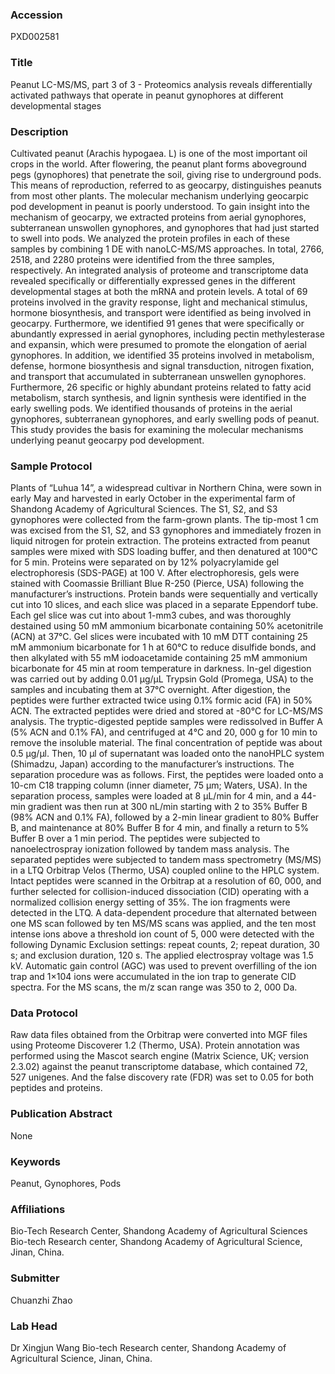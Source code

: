 ### Accession
PXD002581

### Title
Peanut LC-MS/MS, part 3 of 3 -  Proteomics analysis reveals differentially activated pathways that operate in peanut gynophores at different developmental stages

### Description
Cultivated peanut (Arachis hypogaea. L) is one of the most important oil crops in the world. After flowering, the peanut plant forms aboveground pegs (gynophores) that penetrate the soil, giving rise to underground pods. This means of reproduction, referred to as geocarpy, distinguishes peanuts from most other plants. The molecular mechanism underlying geocarpic pod development in peanut is poorly understood. To gain insight into the mechanism of geocarpy, we extracted proteins from aerial gynophores, subterranean unswollen gynophores, and gynophores that had just started to swell into pods. We analyzed the protein profiles in each of these samples by combining 1 DE with nanoLC-MS/MS approaches. In total, 2766, 2518, and 2280 proteins were identified from the three samples, respectively. An integrated analysis of proteome and transcriptome data revealed specifically or differentially expressed genes in the different developmental stages at both the mRNA and protein levels. A total of 69 proteins involved in the gravity response, light and mechanical stimulus, hormone biosynthesis, and transport were identified as being involved in geocarpy. Furthermore, we identified 91 genes that were specifically or abundantly expressed in aerial gynophores, including pectin methylesterase and expansin, which were presumed to promote the elongation of aerial gynophores. In addition, we identified 35 proteins involved in metabolism, defense, hormone biosynthesis and signal transduction, nitrogen fixation, and transport that accumulated in subterranean unswellen gynophores. Furthermore, 26 specific or highly abundant proteins related to fatty acid metabolism, starch synthesis, and lignin synthesis were identified in the early swelling pods. We identified thousands of proteins in the aerial gynophores, subterranean gynophores, and early swelling pods of peanut. This study provides the basis for examining the molecular mechanisms underlying peanut geocarpy pod development.

### Sample Protocol
Plants of “Luhua 14”, a widespread cultivar in Northern China, were sown in early May and harvested in early October in the experimental farm of Shandong Academy of Agricultural Sciences. The S1, S2, and S3 gynophores were collected from the farm-grown plants. The tip-most 1 cm was excised from the S1, S2, and S3 gynophores and immediately frozen in liquid nitrogen for protein extraction. The proteins extracted from peanut samples were mixed with SDS loading buffer, and then denatured at 100℃ for 5 min. Proteins were separated on by 12% polyacrylamide gel electrophoresis (SDS-PAGE) at 100 V. After electrophoresis, gels were stained with Coomassie Brilliant Blue R-250 (Pierce, USA) following the manufacturer’s instructions. Protein bands were sequentially and vertically cut into 10 slices, and each slice was placed in a separate Eppendorf tube. Each gel slice was cut into about 1-mm3 cubes, and was thoroughly destained using 50 mM ammonium bicarbonate containing 50% acetonitrile (ACN) at 37℃. Gel slices were incubated with 10 mM DTT containing 25 mM ammonium bicarbonate for 1 h at 60°C to reduce disulfide bonds, and then alkylated with 55 mM iodoacetamide containing 25 mM ammonium bicarbonate for 45 min at room temperature in darkness. In-gel digestion was carried out by adding 0.01 µg/µL Trypsin Gold (Promega, USA) to the samples and incubating them at 37℃ overnight. After digestion, the peptides were further extracted twice using 0.1% formic acid (FA) in 50% ACN. The extracted peptides were dried and stored at -80℃ for LC-MS/MS analysis.  The tryptic-digested peptide samples were redissolved in Buffer A (5% ACN and 0.1% FA), and centrifuged at 4℃ and 20, 000 g for 10 min to remove the insoluble material. The final concentration of peptide was about 0.5 µg/µl. Then, 10 µl of supernatant was loaded onto the nanoHPLC system (Shimadzu, Japan) according to the manufacturer’s instructions. The separation procedure was as follows. First, the peptides were loaded onto a 10-cm C18 trapping column (inner diameter, 75 μm; Waters, USA). In the separation process, samples were loaded at 8 μL/min for 4 min, and a 44-min gradient was then run at 300 nL/min starting with 2 to 35% Buffer B (98% ACN and 0.1% FA), followed by a 2-min linear gradient to 80% Buffer B, and maintenance at 80% Buffer B for 4 min, and finally a return to 5% Buffer B over a 1 min period. The peptides were subjected to nanoelectrospray ionization followed by tandem mass analysis. The separated peptides were subjected to tandem mass spectrometry (MS/MS) in a LTQ Orbitrap Velos (Thermo, USA) coupled online to the HPLC system. Intact peptides were scanned in the Orbitrap at a resolution of 60, 000, and further selected for collision-induced dissociation (CID) operating with a normalized collision energy setting of 35%. The ion fragments were detected in the LTQ. A data-dependent procedure that alternated between one MS scan followed by ten MS/MS scans was applied, and the ten most intense ions above a threshold ion count of 5, 000 were detected with the following Dynamic Exclusion settings: repeat counts, 2; repeat duration, 30 s; and exclusion duration, 120 s. The applied electrospray voltage was 1.5 kV. Automatic gain control (AGC) was used to prevent overfilling of the ion trap and 1×104 ions were accumulated in the ion trap to generate CID spectra. For the MS scans, the m/z scan range was 350 to 2, 000 Da.

### Data Protocol
Raw data files obtained from the Orbitrap were converted into MGF files using Proteome Discoverer 1.2 (Thermo, USA). Protein annotation was performed using the Mascot search engine (Matrix Science, UK; version 2.3.02) against the peanut transcriptome database, which contained 72, 527 unigenes. And the false discovery rate (FDR) was set to 0.05 for both peptides and proteins.

### Publication Abstract
None

### Keywords
Peanut, Gynophores, Pods

### Affiliations
Bio-Tech Research Center, Shandong Academy of Agricultural Sciences
Bio-tech Research center, Shandong Academy of Agricultural Science, Jinan, China.

### Submitter
Chuanzhi Zhao

### Lab Head
Dr Xingjun Wang
Bio-tech Research center, Shandong Academy of Agricultural Science, Jinan, China.


